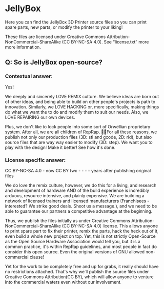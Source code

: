 # JellyBox

Here you can find the JellyBox 3D Printer source files so you can print spare parts, new parts, or modify the printer to your liking!

These files are licensed under Creative Commons Attribution-NonCommercial-ShareAlike (CC BY-NC-SA 4.0). See “license.txt” more more information. 

## Q: So is JellyBox open-source?
### Contextual answer: 
Yes!

We deeply and sincerely LOVE REMIX culture. We believe ideas are born out of other ideas, and being able to build on other people's projects is path to innovation. Similarly, we LOVE HACKING or, more specifically, making things do what we want the to do and modify them to suit our needs. Also, we LOVE REPAIRING our own devices.

Plus, we don't like to lock people into some sort of Orwellian proprietary system. After all, we are all children of RepRap. For all these reasons, we publish not only our production files (3D: stl and gcode, 2D: rld), but also source files that are way way easier to modify (3D: step).  We want you to play with the design! Make it better! See how it's done. 


### License specific answer: 
CC BY-NC-SA 4.0 - now
CC BY 	two - - - - years after publishing original files

We do love the remix culture, however, we do this for a living, and research and development of hardware AND of the build experience is incredibly arduous, resource intensive, and plainly expensive. We are building a network of licensed trainers and licensed manufacturers (Franchisees - interested? We strike good deals. Shoot us a message.), and we need to be able to guarantee our partners a competitive advantage at the beginning. 

Thus, we publish the files initially as under Creative Commons Attribution-NonCommercial-ShareAlike (CC BY-NC-SA 4.0) license. This allows anyone to print spare part to fix their printer, remix the parts, hack the heck out of it, even build a whole new project on top. Yet, this is not strictly Open-Source as the Open Source Hardware Association would tell you, but it is a common practice, it's within RepRap guidelines, and most people in fact do consider this open source. Even the original versions of GNU allowed non-commercial clause!  

Yet for the work to be completely free and up for grabs, it really should have no restrictions attached. That's why we'll publish the source files under Creative Commons Attribution(CC BY), which will allow anyone to venture into the commercial waters even without our involvement.

